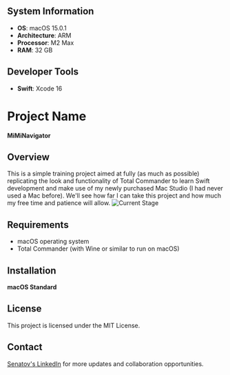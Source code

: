 ## System Information

- **OS**: macOS 15.0.1
- **Architecture**: ARM
- **Processor**: M2 Max
- **RAM**: 32 GB

## Developer Tools
- **Swift**: Xcode 16

# Project Name
**MiMiNavigator**

## Overview
This is a simple training project aimed at fully (as much as possible) replicating the look and functionality of Total Commander to learn Swift development and make use of my newly purchased Mac Studio (I had never used a Mac before). We'll see how far I can take this project and how much my free time and patience will allow.
![Current Stage](/docs/appsshot.png‚?raw=true "current")

## Requirements
- macOS operating system
- Total Commander (with Wine or similar to run on macOS)

## Installation

**macOS Standard**

## License

This project is licensed under the MIT License.

## Contact

[Senatov's LinkedIn](https://www.linkedin.com/in/your-linkedin-profile) for more updates and collaboration opportunities.
